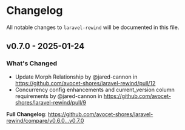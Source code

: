 # Changelog

All notable changes to `laravel-rewind` will be documented in this file.

## v0.7.0 - 2025-01-24

### What's Changed

* Update Morph Relationship by @jared-cannon in https://github.com/avocet-shores/laravel-rewind/pull/12
* Concurrency config enhancements and current_version column requirements by @jared-cannon in https://github.com/avocet-shores/laravel-rewind/pull/9

**Full Changelog**: https://github.com/avocet-shores/laravel-rewind/compare/v0.6.0...v0.7.0

